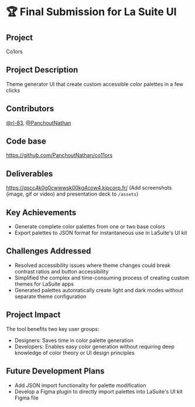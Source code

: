 # 🏆 Final Submission for La Suite UI

## Project
Co1ors

## Project Description
Theme generator UI that create custom accessible color palettes in a few clicks


## Contributors
<a href="https://github.com/rl-83">@rl-83</a>, <a href="https://github.com/PanchoutNathan">@PanchoutNathan</a>

## Code base
https://github.com/PanchoutNathan/co11ors

## Deliverables 
https://qscc4k0g0cwwwsk00kg4cow4.kipcorp.fr/
(Add screenshots (image, gif or video) and presentation deck to `/assets`)

## Key Achievements

- Generate complete color palettes from one or two base colors
- Export palettes to JSON format for instantaneous use in LaSuite's UI kit

## Challenges Addressed

- Resolved accessibility issues where theme changes could break contrast ratios and button accessibility
- Simplified the complex and time-consuming process of creating custom themes for LaSuite apps
- Generated palettes automatically create light and dark modes without separate theme configuration

## Project Impact
The tool benefits two key user groups:

- Designers: Saves time in color palette generation
- Developers: Enables easy color generation without requiring deep knowledge of color theory or UI design principles

## Future Development Plans

- Add JSON import functionality for palette modification
- Develop a Figma plugin to directly import palettes into LaSuite's UI kit Figma file
